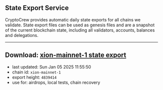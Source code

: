 ## State Export Service
CryptoCrew provides automatic daily state exports for all chains we validate. State export files can be used as genesis files and are a snapshot of the current blockchain state, including all validators, accounts, balances and delegations.

---
**Download: [xion-mainnet-1 state export](https://dl-eu2.ccvalidators.com/SERVICE/xion/xion-mainnet-1_export_4839414.json)**
---

- last updated: Sun Jan 05 2025 11:55:50
- chain id: `xion-mainnet-1`
- export height: `4839414`
- use for: airdrops, local tests, chain recovery
